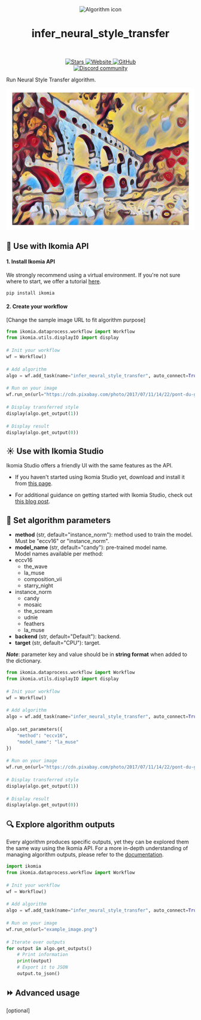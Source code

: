 <div align="center">
  <img src="https://raw.githubusercontent.com/Ikomia-hub/infer_neural_style_transfer/main/icon/icon.png" alt="Algorithm icon">
  <h1 align="center">infer_neural_style_transfer</h1>
</div>
<br />
<p align="center">
    <a href="https://github.com/Ikomia-hub/infer_neural_style_transfer">
        <img alt="Stars" src="https://img.shields.io/github/stars/Ikomia-hub/infer_neural_style_transfer">
    </a>
    <a href="https://app.ikomia.ai/hub/">
        <img alt="Website" src="https://img.shields.io/website/http/app.ikomia.ai/en.svg?down_color=red&down_message=offline&up_message=online">
    </a>
    <a href="https://github.com/Ikomia-hub/infer_neural_style_transfer/blob/main/LICENSE.md">
        <img alt="GitHub" src="https://img.shields.io/github/license/Ikomia-hub/infer_neural_style_transfer.svg?color=blue">
    </a>    
    <br>
    <a href="https://discord.com/invite/82Tnw9UGGc">
        <img alt="Discord community" src="https://img.shields.io/badge/Discord-white?style=social&logo=discord">
    </a> 
</p>

Run Neural Style Transfer algorithm.

![Results](https://raw.githubusercontent.com/Ikomia-hub/infer_neural_style_transfer/main/icon/results.png)

## :rocket: Use with Ikomia API

#### 1. Install Ikomia API

We strongly recommend using a virtual environment. If you're not sure where to start, we offer a tutorial [here](https://www.ikomia.ai/blog/a-step-by-step-guide-to-creating-virtual-environments-in-python).

```sh
pip install ikomia
```

#### 2. Create your workflow

[Change the sample image URL to fit algorithm purpose]

```python
from ikomia.dataprocess.workflow import Workflow
from ikomia.utils.displayIO import display

# Init your workflow
wf = Workflow()

# Add algorithm
algo = wf.add_task(name="infer_neural_style_transfer", auto_connect=True)

# Run on your image  
wf.run_on(url="https://cdn.pixabay.com/photo/2017/07/11/14/22/pont-du-gard-2493762_960_720.jpg")

# Display transferred style
display(algo.get_output(1))

# Display result
display(algo.get_output(0))
```

## :sunny: Use with Ikomia Studio

Ikomia Studio offers a friendly UI with the same features as the API.

- If you haven't started using Ikomia Studio yet, download and install it from [this page](https://www.ikomia.ai/studio).

- For additional guidance on getting started with Ikomia Studio, check out [this blog post](https://www.ikomia.ai/blog/how-to-get-started-with-ikomia-studio).

## :pencil: Set algorithm parameters

- **method** (str, default="instance_norm"): method used to train the model. Must be "eccv16" or "instance_norm".
- **model_name** (str, default="candy"): pre-trained model name.  
Model names available per method:
- eccv16
  - the_wave
  - la_muse
  - composition_vii
  - starry_night
- instance_norm
  - candy
  - mosaic
  - the_scream
  - udnie
  - feathers
  - la_muse
- **backend** (str, default="Default"): backend.
- **target** (str, default="CPU"): target.

***Note***: parameter key and value should be in **string format** when added to the dictionary.


```python
from ikomia.dataprocess.workflow import Workflow
from ikomia.utils.displayIO import display

# Init your workflow
wf = Workflow()

# Add algorithm
algo = wf.add_task(name="infer_neural_style_transfer", auto_connect=True)

algo.set_parameters({
    "method": "eccv16",
    "model_name": "la_muse"
})

# Run on your image  
wf.run_on(url="https://cdn.pixabay.com/photo/2017/07/11/14/22/pont-du-gard-2493762_960_720.jpg")

# Display transferred style
display(algo.get_output(1))

# Display result
display(algo.get_output(0))

```

## :mag: Explore algorithm outputs

Every algorithm produces specific outputs, yet they can be explored them the same way using the Ikomia API. For a more in-depth understanding of managing algorithm outputs, please refer to the [documentation](https://ikomia-dev.github.io/python-api-documentation/advanced_guide/IO_management.html).

```python
import ikomia
from ikomia.dataprocess.workflow import Workflow

# Init your workflow
wf = Workflow()

# Add algorithm
algo = wf.add_task(name="infer_neural_style_transfer", auto_connect=True)

# Run on your image  
wf.run_on(url="example_image.png")

# Iterate over outputs
for output in algo.get_outputs()
    # Print information
    print(output)
    # Export it to JSON
    output.to_json()
```

## :fast_forward: Advanced usage 

[optional]

